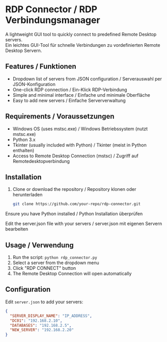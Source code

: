 # RDP Connector / RDP Verbindungsmanager

A lightweight GUI tool to quickly connect to predefined Remote Desktop servers.  
Ein leichtes GUI-Tool für schnelle Verbindungen zu vordefinierten Remote Desktop Servern.

## Features / Funktionen

- Dropdown list of servers from JSON configuration / Serverauswahl per JSON-Konfiguration
- One-click RDP connection / Ein-Klick RDP-Verbindung
- Simple and minimal interface / Einfache und minimale Oberfläche
- Easy to add new servers / Einfache Serververwaltung

## Requirements / Voraussetzungen

- Windows OS (uses mstsc.exe) / Windows Betriebssystem (nutzt mstsc.exe)
- Python 3.x
- Tkinter (usually included with Python) / Tkinter (meist in Python enthalten)
- Access to Remote Desktop Connection (mstsc) / Zugriff auf Remotedesktopverbindung

## Installation

1. Clone or download the repository / Repository klonen oder herunterladen  
   ```bash
   git clone https://github.com/your-repo/rdp-connector.git
Ensure you have Python installed / Python Installation überprüfen

Edit the server.json file with your servers / server.json mit eigenen Servern bearbeiten

## Usage / Verwendung

1. Run the script: `python rdp_connector.py`
2. Select a server from the dropdown menu
3. Click "RDP CONNECT" button
4. The Remote Desktop Connection will open automatically

## Configuration

Edit `server.json` to add your servers:
```json
{
  "SERVER_DISPLAY_NAME": "IP_ADDRESS",
  "DC01": "192.168.2.10",
  "DATABASES": "192.168.2.5",
  "NEW_SERVER": "192.168.2.20"
}
